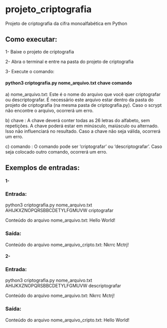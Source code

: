 # projeto_criptografia
Projeto de criptografia da cifra monoalfabética em Python

## Como executar:

1- Baixe o projeto de criptografia

2- Abra o terminal e entre na pasta do projeto de criptografia

3- Execute o comando:
#### python3 criptografia.py nome_arquivo.txt chave comando
  a) nome_arquivo.txt: Este é o nome do arquivo que você quer criptografar ou descriptografar. É necessário este arquivo estar dentro da pasta do projeto de criptografia (na mesma pasta de criptografia.py). Caso o scrypt não encontre o arquivo, ocorrerá um erro.
  
  b) chave : A chave deverá conter todas as 26 letras do alfabeto, sem repetições. A chave poderá estar em minúsculo, maiúsculo ou alternado. Isso não influenciará no resultado. Caso a chave não seja válida, ocorrerá um erro.
  
  c) comando : O comando pode ser ‘criptografar’ ou ‘descriptografar’. Caso seja colocado outro comando, ocorrerá um erro.
  
  
## Exemplos de entradas:

#### 1-
### Entrada:
python3 criptografia.py nome_arquivo.txt AHIJKXZNOPQRSBBCDETYLFGMUVW criptografar

Conteúdo do arquivo nome_arquivo.txt: Hello World!

### Saída:

Conteúdo do arquivo nome_arquivo_cripto.txt: Nkrrc Mctrj!

#### 2-
### Entrada:
python3 criptografia.py nome_arquivo.txt AHIJKXZNOPQRSBBCDETYLFGMUVW descriptografar

Conteúdo do arquivo nome_arquivo.txt: Nkrrc Mctrj!

### Saída:

Conteúdo do arquivo nome_arquivo_cripto.txt: Hello World!
